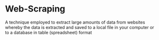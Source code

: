 # Web-Scraping
A technique employed to extract large amounts of data from websites whereby the data is extracted and saved to a local file in your computer or to a database in table (spreadsheet) format
